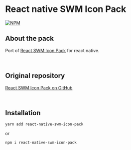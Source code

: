 # React native SWM Icon Pack

[![NPM](https://img.shields.io/npm/v/react-native-swm-icon-pack.svg)](https://www.npmjs.com/package/react-native-swm-icon-pack)

## About the pack

Port of [React SWM Icon Pack](https://github.com/kamilagraf/react-swm-icon-pack) for react native.

&nbsp;
&nbsp;
&nbsp;

## Original repository
[React SWM Icon Pack on GitHub](https://github.com/kamilagraf/react-swm-icon-pack)

&nbsp;
&nbsp;
&nbsp;


## Installation
    yarn add react-native-swm-icon-pack
or

    npm i react-native-swm-icon-pack
